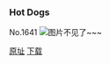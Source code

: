 ### Hot Dogs
No.1641
![图片不见了~~~](https://imgs.xkcd.com/comics/hot_dogs.png)

[原址](https://xkcd.com//1641) [下载](https://imgs.xkcd.com/comics/hot_dogs.png)

